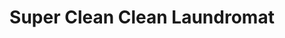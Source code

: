 ---
title: "Super Clean Clean Laundromat"
url: /brooklyn/super-clean-clean-laundromat/
shop: laundry
---